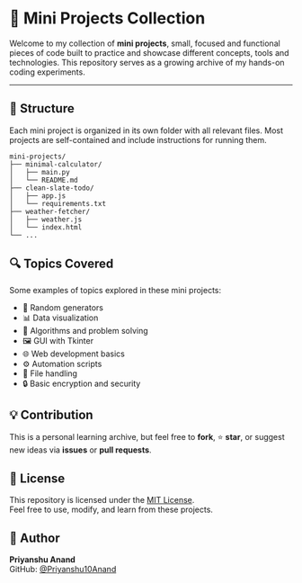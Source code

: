 # 🧩 Mini Projects Collection

Welcome to my collection of **mini projects**, small, focused and functional pieces of code built to practice and showcase different concepts, tools and technologies. This repository serves as a growing archive of my hands-on coding experiments.

---

## 📁 Structure

Each mini project is organized in its own folder with all relevant files. Most projects are self-contained and include instructions for running them.

```plaintext
mini-projects/
├── minimal-calculator/
│   ├── main.py
│   └── README.md
├── clean-slate-todo/
│   ├── app.js
│   └── requirements.txt
├── weather-fetcher/
│   ├── weather.js
│   └── index.html
└── ...
```

## 🔍 Topics Covered

Some examples of topics explored in these mini projects:

- 🎲 Random generators  
- 📊 Data visualization  
- 🧮 Algorithms and problem solving  
- 🖼️ GUI with Tkinter  
- 🌐 Web development basics  
- ⚙️ Automation scripts  
- 📂 File handling  
- 🔒 Basic encryption and security

## 💡 Contribution

This is a personal learning archive, but feel free to **fork**, ⭐ **star**, or suggest new ideas via **issues** or **pull requests**.

## 📄 License

This repository is licensed under the [MIT License](LICENSE).  
Feel free to use, modify, and learn from these projects.

## 👤 Author

**Priyanshu Anand**  
GitHub: [@Priyanshu10Anand](https://github.com/Priyanshu10Anand)

